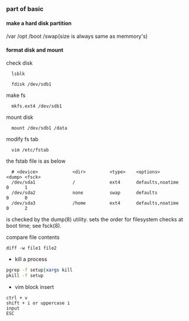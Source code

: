 ### part of basic

#### make a hard disk partition

  /var /opt /boot /swap(size is always  same as memmory's)

#### format disk and mount
  check disk
  ```
    lsblk
  ```

  ```
    fdisk /dev/sdb1
  ```

  make fs
  ```
    mkfs.ext4 /dev/sdb1
  ```

  mount disk
  ```
    mount /dev/sdb1 /data
  ```

  modify fs tab
  ```
    vim /etc/fstab
  ```

  the fstab file is as below

  ```
    # <device>             <dir>         <type>    <options>             <dump> <fsck>
    /dev/sda1              /             ext4      defaults,noatime      0      1
    /dev/sda2              none          swap      defaults              0      0
    /dev/sda3              /home         ext4      defaults,noatime      0      2
  ```

  <dump> is checked by the dump(8) utility.
  <fsck> sets the order for filesystem checks at boot time; see fsck(8).

  compare file contents

  ```
  diff -w file1 file2
  ```


  - kill a process
  ```sh
  pgrep -f setup|xargs kill
  pkill -f setup
  ```

  - vim block insert

  ```
  ctrl + v
  shift + i or uppercase i
  input
  ESC
  ```

